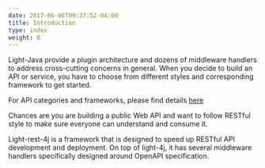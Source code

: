 ```yaml
---
date: 2017-06-06T09:37:52-04:00
title: Introduction
type: index
weight: 0
---
```



Light-Java provide a plugin architecture and dozens of middleware handlers to address cross-cutting
concerns in general. When you decide to build an API or service, you have to choose from different 
styles and corresponding framework to get started.
 
For API categories and frameworks, please find details [here](https://networknt.github.io/light-4j/architecture/category/) 
 
Chances are you are building a public Web API and want to follow RESTful style to make sure everyone
can understand and consume it. 

Light-rest-4j is a framework that is designed to speed up RESTful API development and deployment. On
top of light-4j, it has several middleware handlers specifically designed around OpenAPI specification.

